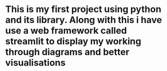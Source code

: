 # This is my first project using python and its library. Along with this i have use a web framework called streamlit to display my working through diagrams and better visualisations
